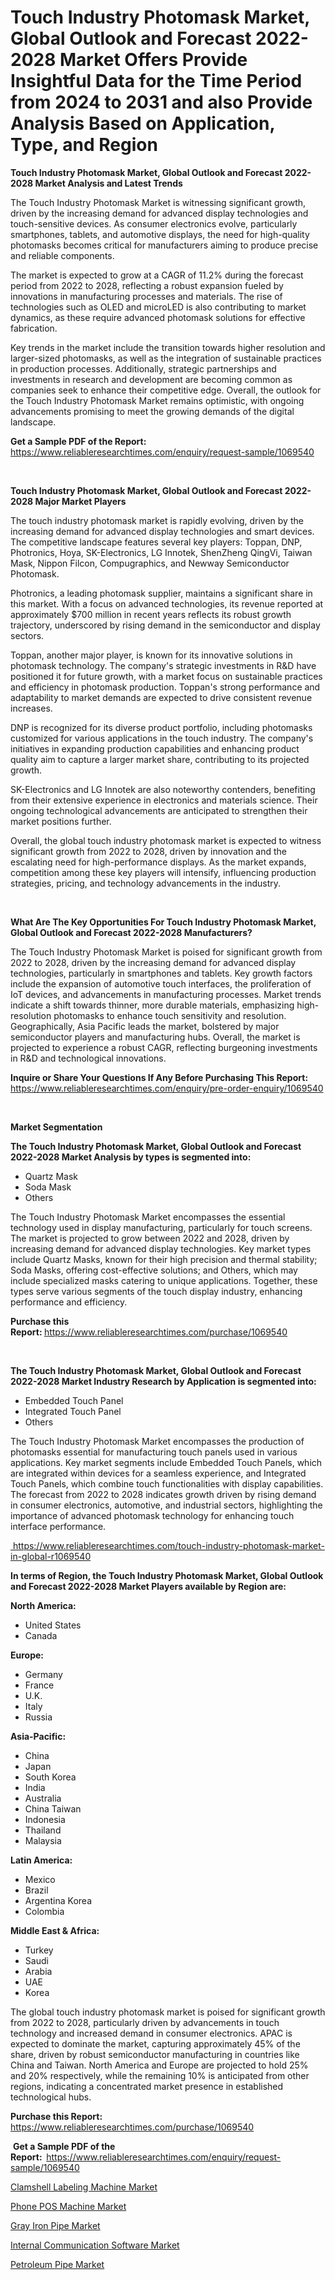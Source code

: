 <p><h1>Touch Industry Photomask Market, Global Outlook and Forecast 2022-2028 Market Offers Provide Insightful Data for the Time Period from 2024 to 2031 and also Provide Analysis Based on Application, Type, and Region</h1></p><p><strong>Touch Industry Photomask Market, Global Outlook and Forecast 2022-2028 Market Analysis and Latest Trends</strong></p>
<p><p>The Touch Industry Photomask Market is witnessing significant growth, driven by the increasing demand for advanced display technologies and touch-sensitive devices. As consumer electronics evolve, particularly smartphones, tablets, and automotive displays, the need for high-quality photomasks becomes critical for manufacturers aiming to produce precise and reliable components. </p><p>The market is expected to grow at a CAGR of 11.2% during the forecast period from 2022 to 2028, reflecting a robust expansion fueled by innovations in manufacturing processes and materials. The rise of technologies such as OLED and microLED is also contributing to market dynamics, as these require advanced photomask solutions for effective fabrication.</p><p>Key trends in the market include the transition towards higher resolution and larger-sized photomasks, as well as the integration of sustainable practices in production processes. Additionally, strategic partnerships and investments in research and development are becoming common as companies seek to enhance their competitive edge. Overall, the outlook for the Touch Industry Photomask Market remains optimistic, with ongoing advancements promising to meet the growing demands of the digital landscape.</p></p>
<p><strong>Get a Sample PDF of the Report:&nbsp;</strong> <a href="https://www.reliableresearchtimes.com/enquiry/request-sample/1069540">https://www.reliableresearchtimes.com/enquiry/request-sample/1069540</a></p>
<p>&nbsp;</p>
<p><strong>Touch Industry Photomask Market, Global Outlook and Forecast 2022-2028 Major Market Players</strong></p>
<p><p>The touch industry photomask market is rapidly evolving, driven by the increasing demand for advanced display technologies and smart devices. The competitive landscape features several key players: Toppan, DNP, Photronics, Hoya, SK-Electronics, LG Innotek, ShenZheng QingVi, Taiwan Mask, Nippon Filcon, Compugraphics, and Newway Semiconductor Photomask.</p><p>Photronics, a leading photomask supplier, maintains a significant share in this market. With a focus on advanced technologies, its revenue reported at approximately $700 million in recent years reflects its robust growth trajectory, underscored by rising demand in the semiconductor and display sectors.</p><p>Toppan, another major player, is known for its innovative solutions in photomask technology. The company's strategic investments in R&D have positioned it for future growth, with a market focus on sustainable practices and efficiency in photomask production. Toppan's strong performance and adaptability to market demands are expected to drive consistent revenue increases.</p><p>DNP is recognized for its diverse product portfolio, including photomasks customized for various applications in the touch industry. The company's initiatives in expanding production capabilities and enhancing product quality aim to capture a larger market share, contributing to its projected growth.</p><p>SK-Electronics and LG Innotek are also noteworthy contenders, benefiting from their extensive experience in electronics and materials science. Their ongoing technological advancements are anticipated to strengthen their market positions further.</p><p>Overall, the global touch industry photomask market is expected to witness significant growth from 2022 to 2028, driven by innovation and the escalating need for high-performance displays. As the market expands, competition among these key players will intensify, influencing production strategies, pricing, and technology advancements in the industry.</p></p>
<p>&nbsp;</p>
<p><strong>What Are The Key Opportunities For Touch Industry Photomask Market, Global Outlook and Forecast 2022-2028 Manufacturers?</strong></p>
<p><p>The Touch Industry Photomask Market is poised for significant growth from 2022 to 2028, driven by the increasing demand for advanced display technologies, particularly in smartphones and tablets. Key growth factors include the expansion of automotive touch interfaces, the proliferation of IoT devices, and advancements in manufacturing processes. Market trends indicate a shift towards thinner, more durable materials, emphasizing high-resolution photomasks to enhance touch sensitivity and resolution. Geographically, Asia Pacific leads the market, bolstered by major semiconductor players and manufacturing hubs. Overall, the market is projected to experience a robust CAGR, reflecting burgeoning investments in R&D and technological innovations.</p></p>
<p><strong>Inquire or Share Your Questions If Any Before Purchasing This Report:</strong> <a href="https://www.reliableresearchtimes.com/enquiry/pre-order-enquiry/1069540">https://www.reliableresearchtimes.com/enquiry/pre-order-enquiry/1069540</a></p>
<p>&nbsp;</p>
<p><strong>Market Segmentation</strong></p>
<p><strong>The Touch Industry Photomask Market, Global Outlook and Forecast 2022-2028 Market Analysis by types is segmented into:</strong></p>
<p><ul><li>Quartz Mask</li><li>Soda Mask</li><li>Others</li></ul></p>
<p><p>The Touch Industry Photomask Market encompasses the essential technology used in display manufacturing, particularly for touch screens. The market is projected to grow between 2022 and 2028, driven by increasing demand for advanced display technologies. Key market types include Quartz Masks, known for their high precision and thermal stability; Soda Masks, offering cost-effective solutions; and Others, which may include specialized masks catering to unique applications. Together, these types serve various segments of the touch display industry, enhancing performance and efficiency.</p></p>
<p><strong>Purchase this Report:&nbsp;</strong><a href="https://www.reliableresearchtimes.com/purchase/1069540">https://www.reliableresearchtimes.com/purchase/1069540</a></p>
<p>&nbsp;</p>
<p><strong>The Touch Industry Photomask Market, Global Outlook and Forecast 2022-2028 Market Industry Research by Application is segmented into:</strong></p>
<p><ul><li>Embedded Touch Panel</li><li>Integrated Touch Panel</li><li>Others</li></ul></p>
<p><p>The Touch Industry Photomask Market encompasses the production of photomasks essential for manufacturing touch panels used in various applications. Key market segments include Embedded Touch Panels, which are integrated within devices for a seamless experience, and Integrated Touch Panels, which combine touch functionalities with display capabilities. The forecast from 2022 to 2028 indicates growth driven by rising demand in consumer electronics, automotive, and industrial sectors, highlighting the importance of advanced photomask technology for enhancing touch interface performance.</p></p>
<p><a href="https://www.reliableresearchtimes.com/touch-industry-photomask-market-in-global-r1069540">&nbsp;https://www.reliableresearchtimes.com/touch-industry-photomask-market-in-global-r1069540</a></p>
<p><strong>In terms of Region, the Touch Industry Photomask Market, Global Outlook and Forecast 2022-2028 Market Players available by Region are:</strong></p>
<p>
    <p> <strong> North America: </strong>
        <ul>
            <li>United States</li>
            <li>Canada</li>
        </ul>
        </p> 
    <p> <strong> Europe: </strong>
        <ul>
            <li>Germany</li>
            <li>France</li>
            <li>U.K.</li>
            <li>Italy</li>
            <li>Russia</li>
        </ul>
        </p> 
    <p> <strong> Asia-Pacific: </strong>
        <ul>
            <li>China</li>
            <li>Japan</li>
            <li>South Korea</li>
            <li>India</li>
            <li>Australia</li>
            <li>China Taiwan</li>
            <li>Indonesia</li>
            <li>Thailand</li>
            <li>Malaysia</li>
        </ul>
        </p> 
    <p> <strong> Latin America: </strong>
        <ul>
            <li>Mexico</li>
            <li>Brazil</li>
            <li>Argentina Korea</li>
            <li>Colombia</li>
        </ul>
        </p> 
    <p> <strong> Middle East & Africa: </strong>
        <ul>
            <li>Turkey</li>
            <li>Saudi</li>
            <li>Arabia</li>
            <li>UAE</li>
            <li>Korea</li>
        </ul>
    </p>
    </p>
<p><p>The global touch industry photomask market is poised for significant growth from 2022 to 2028, particularly driven by advancements in touch technology and increased demand in consumer electronics. APAC is expected to dominate the market, capturing approximately 45% of the share, driven by robust semiconductor manufacturing in countries like China and Taiwan. North America and Europe are projected to hold 25% and 20% respectively, while the remaining 10% is anticipated from other regions, indicating a concentrated market presence in established technological hubs.</p></p>
<p><strong>Purchase this Report: </strong><a href="https://www.reliableresearchtimes.com/purchase/1069540">https://www.reliableresearchtimes.com/purchase/1069540</a></p>
<p>&nbsp;<strong>Get a Sample PDF of the Report:&nbsp;&nbsp;</strong><a href="https://www.reliableresearchtimes.com/enquiry/request-sample/1069540">https://www.reliableresearchtimes.com/enquiry/request-sample/1069540</a></p>
<p><strong></strong></p>
<p><p><a href="https://www.linkedin.com/pulse/global-clamshell-labeling-machine-market-product-type-application-hfomf?trackingId=8kNJa8QnTi6X2VeERfMvnw%3D%3D">Clamshell Labeling Machine Market</a></p><p><a href="https://medium.com/@fmetapro/the-global-phone-pos-machine-market-is-at-the-forefront-of-innovation-driving-rapid-industry-4c335f04f7c4">Phone POS Machine Market</a></p><p><a href="https://issuu.com/reportprime-2/docs/gray-iron-pipe-market-size-2030.ppt_8779323dacc89d">Gray Iron Pipe Market</a></p><p><a href="https://www.linkedin.com/pulse/what-growth-opportunities-challenges-internal-communication-software-28yse?trackingId=IsCXcRkLRU67GZp6YxoK6A%3D%3D">Internal Communication Software Market</a></p><p><a href="https://issuu.com/reportprime-2/docs/petroleum-pipe-market-size-2030.ppt_2bf6fb903d1da8">Petroleum Pipe Market</a></p></p>